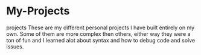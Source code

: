 # My-Projects
projects 
These are my different personal projects I have built entirely on my own. Some of them are more complex then others,
either way they were a ton of fun and I learned alot about syntax and how to debug code and solve issues.

